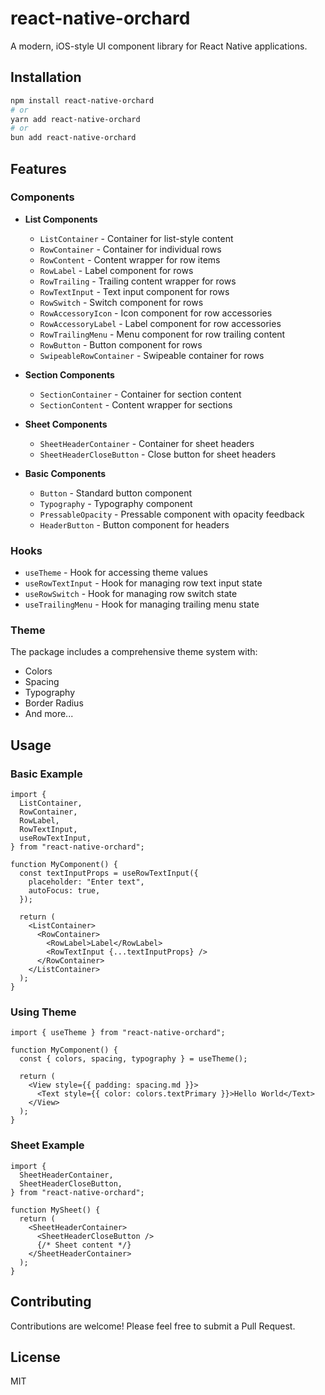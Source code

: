 # react-native-orchard

A modern, iOS-style UI component library for React Native applications.

## Installation

```bash
npm install react-native-orchard
# or
yarn add react-native-orchard
# or
bun add react-native-orchard
```

## Features

### Components

- **List Components**

  - `ListContainer` - Container for list-style content
  - `RowContainer` - Container for individual rows
  - `RowContent` - Content wrapper for row items
  - `RowLabel` - Label component for rows
  - `RowTrailing` - Trailing content wrapper for rows
  - `RowTextInput` - Text input component for rows
  - `RowSwitch` - Switch component for rows
  - `RowAccessoryIcon` - Icon component for row accessories
  - `RowAccessoryLabel` - Label component for row accessories
  - `RowTrailingMenu` - Menu component for row trailing content
  - `RowButton` - Button component for rows
  - `SwipeableRowContainer` - Swipeable container for rows

- **Section Components**

  - `SectionContainer` - Container for section content
  - `SectionContent` - Content wrapper for sections

- **Sheet Components**

  - `SheetHeaderContainer` - Container for sheet headers
  - `SheetHeaderCloseButton` - Close button for sheet headers

- **Basic Components**
  - `Button` - Standard button component
  - `Typography` - Typography component
  - `PressableOpacity` - Pressable component with opacity feedback
  - `HeaderButton` - Button component for headers

### Hooks

- `useTheme` - Hook for accessing theme values
- `useRowTextInput` - Hook for managing row text input state
- `useRowSwitch` - Hook for managing row switch state
- `useTrailingMenu` - Hook for managing trailing menu state

### Theme

The package includes a comprehensive theme system with:

- Colors
- Spacing
- Typography
- Border Radius
- And more...

## Usage

### Basic Example

```tsx
import {
  ListContainer,
  RowContainer,
  RowLabel,
  RowTextInput,
  useRowTextInput,
} from "react-native-orchard";

function MyComponent() {
  const textInputProps = useRowTextInput({
    placeholder: "Enter text",
    autoFocus: true,
  });

  return (
    <ListContainer>
      <RowContainer>
        <RowLabel>Label</RowLabel>
        <RowTextInput {...textInputProps} />
      </RowContainer>
    </ListContainer>
  );
}
```

### Using Theme

```tsx
import { useTheme } from "react-native-orchard";

function MyComponent() {
  const { colors, spacing, typography } = useTheme();

  return (
    <View style={{ padding: spacing.md }}>
      <Text style={{ color: colors.textPrimary }}>Hello World</Text>
    </View>
  );
}
```

### Sheet Example

```tsx
import {
  SheetHeaderContainer,
  SheetHeaderCloseButton,
} from "react-native-orchard";

function MySheet() {
  return (
    <SheetHeaderContainer>
      <SheetHeaderCloseButton />
      {/* Sheet content */}
    </SheetHeaderContainer>
  );
}
```

## Contributing

Contributions are welcome! Please feel free to submit a Pull Request.

## License

MIT
